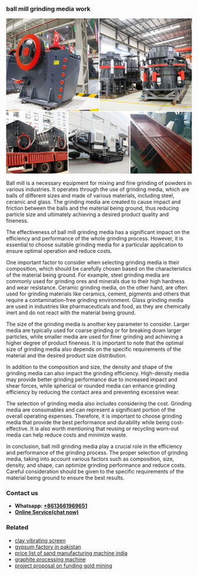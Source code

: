 <h3>ball mill grinding media work</h3><img src='1708309134.jpg' alt=''><p>Ball mill is a necessary equipment for mixing and fine grinding of powders in various industries. It operates through the use of grinding media, which are balls of different sizes and made of various materials, including steel, ceramic and glass. The grinding media are created to cause impact and friction between the balls and the material being ground, thus reducing particle size and ultimately achieving a desired product quality and fineness.</p><p>The effectiveness of ball mill grinding media has a significant impact on the efficiency and performance of the whole grinding process. However, it is essential to choose suitable grinding media for a particular application to ensure optimal operation and reduce costs.</p><p>One important factor to consider when selecting grinding media is their composition, which should be carefully chosen based on the characteristics of the material being ground. For example, steel grinding media are commonly used for grinding ores and minerals due to their high hardness and wear resistance. Ceramic grinding media, on the other hand, are often used for grinding materials like ceramics, cement, pigments and others that require a contamination-free grinding environment. Glass grinding media are used in industries like pharmaceuticals and food, as they are chemically inert and do not react with the material being ground.</p><p>The size of the grinding media is another key parameter to consider. Larger media are typically used for coarse grinding or for breaking down larger particles, while smaller media are used for finer grinding and achieving a higher degree of product fineness. It is important to note that the optimal size of grinding media also depends on the specific requirements of the material and the desired product size distribution.</p><p>In addition to the composition and size, the density and shape of the grinding media can also impact the grinding efficiency. High-density media may provide better grinding performance due to increased impact and shear forces, while spherical or rounded media can enhance grinding efficiency by reducing the contact area and preventing excessive wear.</p><p>The selection of grinding media also includes considering the cost. Grinding media are consumables and can represent a significant portion of the overall operating expenses. Therefore, it is important to choose grinding media that provide the best performance and durability while being cost-effective. It is also worth mentioning that reusing or recycling worn-out media can help reduce costs and minimize waste.</p><p>In conclusion, ball mill grinding media play a crucial role in the efficiency and performance of the grinding process. The proper selection of grinding media, taking into account various factors such as composition, size, density, and shape, can optimize grinding performance and reduce costs. Careful consideration should be given to the specific requirements of the material being ground to ensure the best results.</p><h3>Contact us</h3><ul><li><strong>Whatsapp:&nbsp;<a href="https://wa.me/8613661969651">+8613661969651</a></strong></li><li><a href="https://swt.shibang-china.com/?git&amp;zhl&amp;ball mill grinding media work"><strong>Online Service(chat now)</strong></a></li></ul><h3>Related</h3><ul><li><a href='clay vibrating screen.md'>clay vibrating screen</a></li><li><a href='gypsum factory in pakistan.md'>gypsum factory in pakistan</a></li><li><a href='price list of sand manufacturing machine india.md'>price list of sand manufacturing machine india</a></li><li><a href='graphite processing machine.md'>graphite processing machine</a></li><li><a href='project proposal on funding gold mining.md'>project proposal on funding gold mining</a></li></ul>